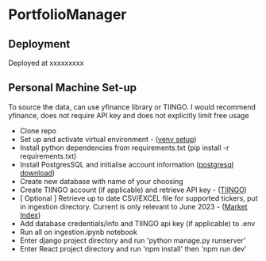 # PortfolioManager
## Deployment
Deployed at xxxxxxxxx

## Personal Machine Set-up
To source the data, can use yfinance library or TIINGO. I would recommend yfinance, does not require API key and does not explicitly limit free usage

- Clone repo
- Set up and activate virtual environment - ([venv setup](https://docs.python.org/3/library/venv.html))
- Install python dependencies from requirements.txt (pip install -r requirements.txt)
- Install PostgresSQL and initialise account information ([postgresql download](https://www.postgresql.org/download/))
- Create new database with name of your choosing
- Create TIINGO account (if applicable) and retrieve API key - ([TIINGO](https://www.tiingo.com/))
- [ Optional ] Retrieve up to date CSV/EXCEL file for supported tickers, put in ingestion directory. Current is only relevant to June 2023 - ([Market Index](https://www.marketindex.com.au/data-downloads))
- Add database credentials/info and TIINGO api key (if applicable) to .env
- Run all on ingestion.ipynb notebook
- Enter django project directory and run 'python manage.py runserver'
- Enter React project directory and run 'npm install' then 'npm run dev'